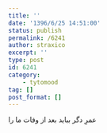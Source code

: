 ```yaml
---
title: ''
date: '1396/6/25 14:51:00'
status: publish
permalink: /6241
author: straxico
excerpt: ''
type: post
id: 6241
category:
    - tytomood
tag: []
post_format: []
---
```

عمرِ دگر بباید بعد از وفات ما را